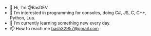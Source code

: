 - 👋 Hi, I’m @BasDEV
- 👀 I’m interested in programming for consoles, doing C#, JS, C, C++, Python, Lua.
- 🌱 I’m currently learning something new every day.
- 📫 How to reach me bash32957@gmail.com

<!---
BasHeemskerk/BasHeemskerk is a ✨ special ✨ repository because its `README.md` (this file) appears on your GitHub profile.
You can click the Preview link to take a look at your changes.
--->
